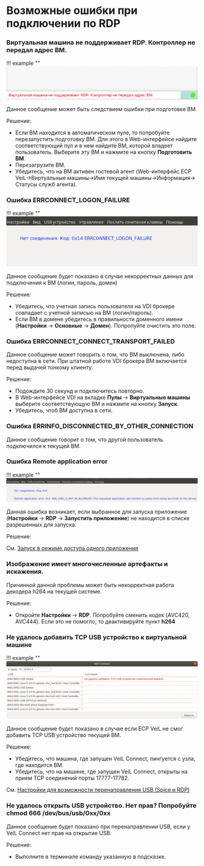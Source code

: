 # Возможные ошибки при подключении по RDP

### Виртуальная машина не поддерживает RDP. Контроллер не передал адрес ВМ.

!!! example ""
    ![image](../../_assets/vdi/thin_client/vm_rdp_support_error.png)

Данное сообщение может быть следствием ошибки при подготовке ВМ.

Решение:

- Если ВМ находится в автоматическом пуле, то попробуйте перезапустить подготовку ВМ. Для этого в Web-интерфейсе
найдите соответствующий пул и в нем найдите ВМ, которой владеет пользователь. Выберите эту ВМ и нажмите на кнопку
**Подготовить ВМ**.
- Перезагрузите ВМ.
- Убедитесь, что на ВМ активен гостевой агент (Web-интерфейс ECP VeiL->Виртуальные машины->Имя текущей машины->Информация->
Статусы служб агента).

### Ошибка ERRCONNECT_LOGON_FAILURE

!!! example ""
    ![image](../../_assets/vdi/thin_client/rdp_logon_failure.png)

Данное сообщение будет показано в случае некорректных данных для подключения к ВМ (логин, пароль, домен)

Решение:

- Убедитесь, что учетная запись пользователя на VDI брокере совпадает с учетной записью на ВМ (логин/пароль).
- Если ВМ в домене убедитесь в правильности доменного имени (**Настройки** -> **Основные** -> **Домен**). 
Попропуйте очистить это поле.


### Ошибка ERRCONNECT_CONNECT_TRANSPORT_FAILED

Данное сообщение может говорить о том, что ВМ выключена, либо недоступна в сети. При штатной работе VDI брокера ВМ включается перед 
выдачей тонкому клиенту.

Решение:

- Подождите 30 секунд и подключитесь повторно.
- В Web-интерфейсе VDI на вкладке **Пулы** -> **Виртуальные машины** выберите соответствующую ВМ 
и нажмите на кнопку **Запуск**.
- Убедитесь, чтоб ВМ доступна в сети.

### Ошибка ERRINFO_DISCONNECTED_BY_OTHER_CONNECTION

Данное сообщение говорит о том, что другой пользователь подключился к текущей ВМ.

### Ошибка Remote application error

!!! example ""
    ![image](../../_assets/vdi/thin_client/remote_app_error.png)

Данная ошибка возникает, если выбранное для запуска приложение (**Настройки** -> **RDP** -> 
**Запустить приложение**) не находится в списке разрешенных для запуска.

Решение:

 См. [Запуск в режиме доступа одного приложения](../one_app_mode.md)
 
### Изображение имеет многочисленные артефакты и искажения.
 
 Причинной данной проблемы может быть некорректная работа декодера h264 на текущей системе.
 
 Решение:
 
 - Откройте **Настройки** -> **RDP**. Попробуйте сменить кодек (AVC420, AVC444). Если это не помогло, то 
 деактивируйте пункт **h264**
 
### Не удалось добавить TCP USB устройство к виртуальной машине
 
 !!! example ""
    ![image](../../_assets/vdi/thin_client/usb_tcp_atach_error.png)
 
 Данное сообщение будет показано в случае если ECP VeiL не смог добавить TCP USB устройство текущей ВМ.
 
 Решение:
 
 - Убедитесь, что машина, где запущен VeiL Connect, пингуется с узла, где находится ВМ.
 - Убедитесь, что на машине, где запущен VeiL Connect, открыты на прием TCP соединений порты 17777-17782.
 
 См. [Настройки для возможности перенаправления USB (Spice и RDP)](../veil_connect.md)
 
### Не удалось открыть USB устройство. Нет прав? Попробуйте chmod 666 /dev/bus/usb/0xx/0xx
 
 Данное сообщение будет показано при перенаправлении USB, если у VeiL Connect нет прав на открытие USB.
 
 Решение:
  
 - Выполните в терминале команду указанную в подсказке.
